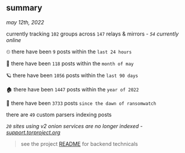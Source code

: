 
## summary
_may 12th, 2022_

currently tracking `102` groups across `147` relays & mirrors - _`54` currently online_

⏲ there have been `9` posts within the `last 24 hours`

🦈 there have been `118` posts within the `month of may`

🪐 there have been `1056` posts within the `last 90 days`

🏚 there have been `1447` posts within the `year of 2022`

🦕 there have been `3733` posts `since the dawn of ransomwatch`

there are `49` custom parsers indexing posts

_`20` sites using v2 onion services are no longer indexed - [support.torproject.org](https://support.torproject.org/onionservices/v2-deprecation/)_

> see the project [README](https://github.com/thetanz/ransomwatch#ransomwatch--) for backend technicals
